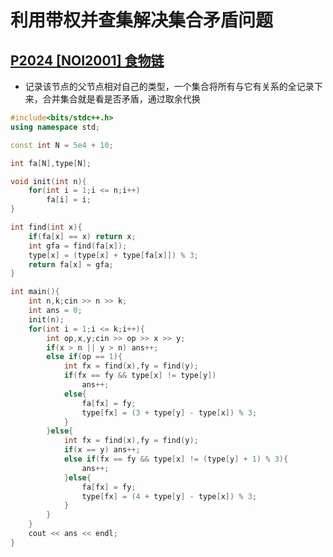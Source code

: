 # 利用带权并查集解决集合矛盾问题

## [P2024 [NOI2001] 食物链](https://www.luogu.com.cn/problem/P2024)

* 记录该节点的父节点相对自己的类型，一个集合将所有与它有关系的全记录下来，合并集合就是看是否矛盾，通过取余代换

```cpp
#include<bits/stdc++.h>
using namespace std;

const int N = 5e4 + 10;

int fa[N],type[N];

void init(int n){
	for(int i = 1;i <= n;i++)
		fa[i] = i;
}

int find(int x){
	if(fa[x] == x) return x;
	int gfa = find(fa[x]);
	type[x] = (type[x] + type[fa[x]]) % 3;
	return fa[x] = gfa;
}

int main(){
	int n,k;cin >> n >> k;
	int ans = 0;
	init(n);
	for(int i = 1;i <= k;i++){
		int op,x,y;cin >> op >> x >> y;
		if(x > n || y > n) ans++;
		else if(op == 1){
			int fx = find(x),fy = find(y);
			if(fx == fy && type[x] != type[y])
				ans++;
			else{
				fa[fx] = fy;
				type[fx] = (3 + type[y] - type[x]) % 3;
			}
		}else{
			int fx = find(x),fy = find(y);
			if(x == y) ans++;
			else if(fx == fy && type[x] != (type[y] + 1) % 3){
				ans++;
			}else{
				fa[fx] = fy;
				type[fx] = (4 + type[y] - type[x]) % 3;
			}
		}
	}
	cout << ans << endl;
}
```

